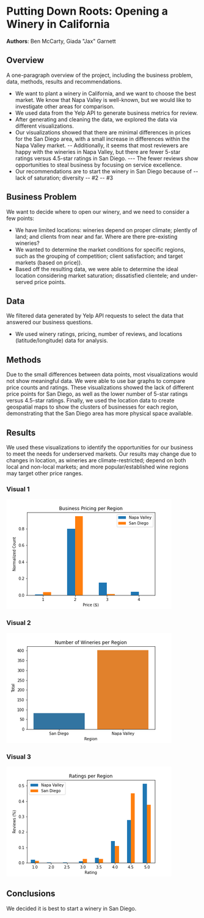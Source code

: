 # Putting Down Roots: Opening a Winery in California

**Authors**: Ben McCarty, Giada "Jax" Garnett

## Overview

A one-paragraph overview of the project, including the business problem, data, methods, results and recommendations.
- We want to plant a winery in California, and we want to choose the best market. We know that Napa Valley is well-known, but we would like to investigate other areas for comparison.
- We used data from the Yelp API to generate business metrics for review.
- After generating and cleaning the data, we explored the data via different visualizations.
- Our visualizations showed that there are minimal differences in prices for the San Diego area, with a small increase in differences within the Napa Valley market. 
-- Additionally, it seems that most reviewers are happy with the wineries in Napa Valley, but there are fewer 5-star ratings versus 4.5-star ratings in San Diego. 
--- The fewer reviews show opportunities to steal business by focusing on service excellence.
- Our recommendations are to start the winery in San Diego because of 
-- lack of saturation; diversity
-- #2
-- #3

## Business Problem

We want to decide where to open our winery, and we need to consider a few points:
- We have limited locations: wineries depend on proper climate; plently of land; and clients from near and far. Where are there pre-existing wineries?
- We wanted to determine the market conditions for specific regions, such as the grouping of competition; client satisfaction; and target markets (based on price)).
- Based off the resulting data, we were able to determine the ideal location considering market saturation; dissatisfied clientele; and under-served price points.

## Data

We filtered data generated by Yelp API requests to select the data that answered our business questions.
- We used winery ratings, pricing, number of reviews, and locations (latitude/longitude) data for analysis.


## Methods

Due to the small differences between data points, most visualizations would not show meaningful data.
We were able to use bar graphs to compare price counts and ratings. These visualizations showed the lack of different price points for San Diego, as well as the lower number of 5-star ratings versus 4.5-star ratings.
Finally, we used the location data to create geospatial maps to show the clusters of businesses for each region, demonstrating that the San Diego area has more physical space available.

## Results

We used these visualizations to identify the opportunities for our business to meet the needs for underserved markets. Our results may change due to changes in location, as wineries are climate-restricted; depend on both local and non-local markets; and more popular/established wine regions may target other price ranges.

### Visual 1
![graph1](./images/Business_Pricing_per_Region.png)

### Visual 2
![graph1](./images/Number_of_Wineries_per_Region.png)

### Visual 3
![graph1](./images/Ratings_per_Region.png)



## Conclusions

We decided it is best to start a winery in San Diego.
